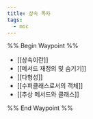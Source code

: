 ```yaml
---
title: 상속 목차
tags:
  - moc
---
```

%% Begin Waypoint %%
- [[상속이란]]
- [[메서드 재정의 및 숨기기]]
- [[다형성]]
- [[수퍼클래스로서의 객체]]
- [[추상 메서드와 클래스]]

%% End Waypoint %%